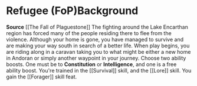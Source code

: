 ﻿---
ability: null
ability_boost: null
feat: null
id: '40'
name: Refugee (FoP)
prerequisite: null
rarity: null
skill: null
source: '[[DATABASE/source/The Fall of Plaguestone|The Fall of Plaguestone]]'
subcategory: null
trait: null
type: null

---
# Refugee (FoP)<span class="item-type">Background</span>

**Source** [[The Fall of Plaguestone]]
The fighting around the Lake Encarthan region has forced many of the people residing there to flee from the violence. Although your home is gone, you have managed to survive and are making your way south in search of a better life. When play begins, you are riding along in a caravan taking you to what might be either a new home in Andoran or simply another waypoint in your journey.
Choose two ability boosts. One must be to **Constitution** or **Intelligence**, and one is a free ability boost.
You're trained in the [[Survival]] skill, and the [[Lore]] skill. You gain the [[Forager]] skill feat.